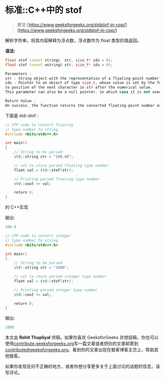 # 标准::C++中的 stof

> 原文:[https://www.geeksforgeeks.org/stdstof-in-cpp/](https://www.geeksforgeeks.org/stdstof-in-cpp/)

解析字符串，将其内容解释为浮点数，浮点数作为 float 类型的值返回。

**语法:**

```cpp
float stof (const string&  str, size_t* idx = 0);
float stof (const wstring& str, size_t* idx = 0);

Parameters :
str : String object with the representation of a floating-point number.
idx : Pointer to an object of type size_t, whose value is set by the function
to position of the next character in str after the numerical value.
This parameter can also be a null pointer, in which case it is not used.

Return Value :
On success, the function returns the converted floating-point number as a value of type float.

```

下面是 std::stof :

```cpp
// CPP code to convert floating 
// type number to string
#include <bits/stdc++.h>

int main()
{
    // String to be parsed
    std::string str = "100.80";

    // val to store parsed floating type number
    float val = std::stof(str);

    // Printing parsed floating type number
    std::cout << val;

    return 0;
}
```

的 C++实现

输出:

```cpp
100.8
```

```cpp
// CPP code to convert integer 
// type number to string
#include <bits/stdc++.h>

int main()
{
    // String to be parsed
    std::string str = "1000";

    // val to store parsed integer type number
    float val = std::stof(str);

    // Printing parsed integer type number
    std::cout << val;

    return 0;
}
```

输出:

```cpp
1000
```

本文由 **Rohit Thapliyal** 供稿。如果你喜欢 GeeksforGeeks 并想投稿，你也可以使用[contribute.geeksforgeeks.org](http://www.contribute.geeksforgeeks.org)写一篇文章或者把你的文章邮寄到 contribute@geeksforgeeks.org。看到你的文章出现在极客博客主页上，帮助其他极客。

如果你发现任何不正确的地方，或者你想分享更多关于上面讨论的话题的信息，请写评论。
